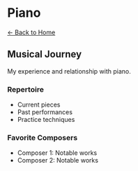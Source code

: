 # Piano

[← Back to Home](/)

## Musical Journey

My experience and relationship with piano.

### Repertoire

- Current pieces
- Past performances
- Practice techniques

### Favorite Composers

- Composer 1: Notable works
- Composer 2: Notable works
